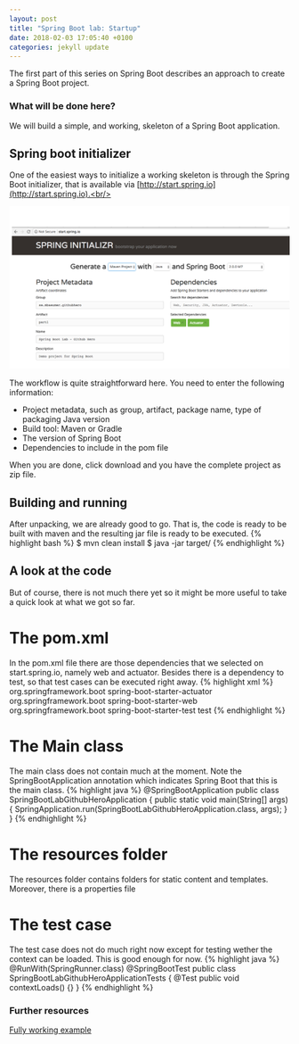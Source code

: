 ```yaml
---
layout: post
title: "Spring Boot lab: Startup"
date: 2018-02-03 17:05:40 +0100
categories: jekyll update
---
```


The first part of this series on Spring Boot describes an approach to create a Spring Boot project.

### What will be done here?
We will build a simple, and working, skeleton of a Spring Boot application.

## Spring boot initializer
One of the easiest ways to initialize a working skeleton is through the Spring Boot initializer, that is available via [http://start.spring.io](http://start.spring.io).<br/>

![](/assets/starter-spring.png)

The workflow is quite straightforward here. You need to enter the following information:

* Project metadata, such as group, artifact, package name, type of packaging Java version
* Build tool: Maven or Gradle
* The version of Spring Boot
* Dependencies to include in the pom file

When you are done, click download and you have the complete project as zip file.<br/>

## Building and running
After unpacking, we are already good to go. That is, the code is ready to be built with maven and the resulting jar file is ready to be executed.
{% highlight bash %}
$ mvn clean install
$ java -jar target/<filename>
{% endhighlight %}

## A look at the code
But of course, there is not much there yet so it might be more useful to take a quick look at what we got so far.

# The pom.xml
In the pom.xml file there are those dependencies that we selected on start.spring.io, namely web and actuator. Besides there is a dependency to test, so that test cases can be executed right away.
{% highlight xml %}
<dependency>
  <groupId>org.springframework.boot</groupId>
  <artifactId>spring-boot-starter-actuator</artifactId>
</dependency>
<dependency>
  <groupId>org.springframework.boot</groupId>
  <artifactId>spring-boot-starter-web</artifactId>
</dependency>
<dependency>
  <groupId>org.springframework.boot</groupId>
  <artifactId>spring-boot-starter-test</artifactId>
  <scope>test</scope>
</dependency>
{% endhighlight %}

# The Main class
The main class does not contain much at the moment. Note the SpringBootApplication annotation which indicates Spring Boot that this is the main class.
{% highlight java %}
@SpringBootApplication
public class SpringBootLabGithubHeroApplication {
  public static void main(String[] args) {
    SpringApplication.run(SpringBootLabGithubHeroApplication.class, args);
  }
}
{% endhighlight %}

# The resources folder
The resources folder contains folders for static content and templates. Moreover, there is a properties file

# The test case
The test case does not do much right now except for testing wether the context can be loaded. This is good enough for now.
{% highlight java %}
@RunWith(SpringRunner.class)
@SpringBootTest
public class SpringBootLabGithubHeroApplicationTests {
  @Test
  public void contextLoads() {}
}
{% endhighlight %}

### Further resources
[Fully working example](https://github.com/mbaeumer/springboot-lab/tree/master/part1)
